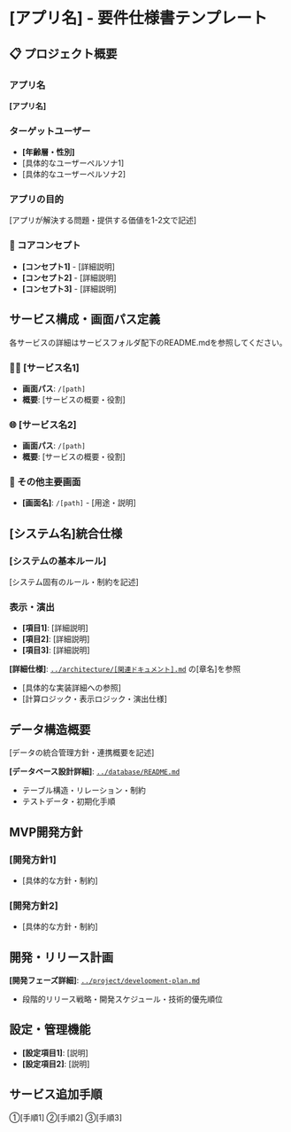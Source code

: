 # [アプリ名] - 要件仕様書テンプレート

## 📋 プロジェクト概要

### アプリ名
**[アプリ名]**

### ターゲットユーザー
- **[年齢層・性別]**
- [具体的なユーザーペルソナ1]
- [具体的なユーザーペルソナ2]

### アプリの目的
[アプリが解決する問題・提供する価値を1-2文で記述]

### 🎯 コアコンセプト
- **[コンセプト1]** - [詳細説明]
- **[コンセプト2]** - [詳細説明]
- **[コンセプト3]** - [詳細説明]

## サービス構成・画面パス定義
各サービスの詳細はサービスフォルダ配下のREADME.mdを参照してください。

### 🏃‍♂️ [サービス名1]
- **画面パス**: `/[path]`
- **概要**: [サービスの概要・役割]

### 🌐 [サービス名2]
- **画面パス**: `/[path]`
- **概要**: [サービスの概要・役割]

### 📱 その他主要画面
- **[画面名]**: `/[path]` - [用途・説明]

## [システム名]統合仕様

### [システムの基本ルール]
[システム固有のルール・制約を記述]

### 表示・演出
- **[項目1]**: [詳細説明]
- **[項目2]**: [詳細説明]
- **[項目3]**: [詳細説明]

**[詳細仕様]**: [`../architecture/[関連ドキュメント].md`](../architecture/[関連ドキュメント].md) の[章名]を参照
- [具体的な実装詳細への参照]
- [計算ロジック・表示ロジック・演出仕様]

## データ構造概要
[データの統合管理方針・連携概要を記述]

**[データベース設計詳細]**: [`../database/README.md`](../database/README.md)
- テーブル構造・リレーション・制約
- テストデータ・初期化手順

## MVP開発方針

### [開発方針1]
- [具体的な方針・制約]

### [開発方針2] 
- [具体的な方針・制約]

## 開発・リリース計画
**[開発フェーズ詳細]**: [`../project/development-plan.md`](../project/development-plan.md)
- 段階的リリース戦略・開発スケジュール・技術的優先順位

## 設定・管理機能
- **[設定項目1]**: [説明]
- **[設定項目2]**: [説明]

## サービス追加手順
①[手順1]
②[手順2] 
③[手順3]